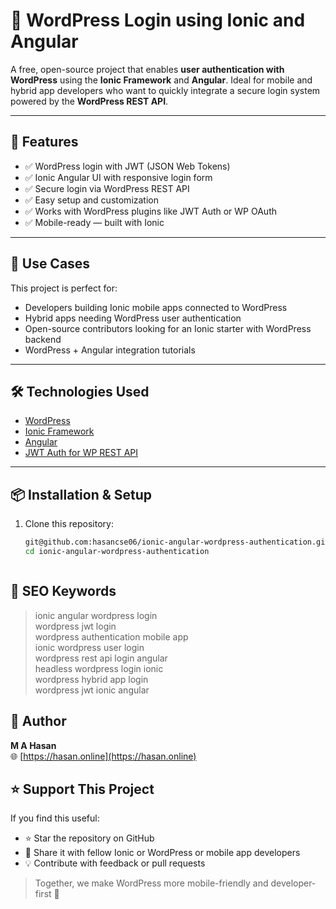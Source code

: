 # 🔐 WordPress Login using Ionic and Angular

A free, open-source project that enables **user authentication with WordPress** using the **Ionic Framework** and **Angular**. Ideal for mobile and hybrid app developers who want to quickly integrate a secure login system powered by the **WordPress REST API**.

---

## 🌟 Features

- ✅ WordPress login with JWT (JSON Web Tokens)
- ✅ Ionic Angular UI with responsive login form
- ✅ Secure login via WordPress REST API
- ✅ Easy setup and customization
- ✅ Works with WordPress plugins like JWT Auth or WP OAuth
- ✅ Mobile-ready — built with Ionic

---

## 🚀 Use Cases

This project is perfect for:

- Developers building Ionic mobile apps connected to WordPress
- Hybrid apps needing WordPress user authentication
- Open-source contributors looking for an Ionic starter with WordPress backend
- WordPress + Angular integration tutorials

---

## 🛠️ Technologies Used

- [WordPress](https://wordpress.org/)
- [Ionic Framework](https://ionicframework.com/)
- [Angular](https://angular.io/)
- [JWT Auth for WP REST API](https://wordpress.org/plugins/jwt-authentication-for-wp-rest-api/)

---

## 📦 Installation & Setup

1. Clone this repository:
   ```bash
   git@github.com:hasancse06/ionic-angular-wordpress-authentication.git
   cd ionic-angular-wordpress-authentication



## 🧠 SEO Keywords

> ionic angular wordpress login  
> wordpress jwt login  
> wordpress authentication mobile app  
> ionic wordpress user login  
> wordpress rest api login angular  
> headless wordpress login ionic  
> wordpress hybrid app login  
> wordpress jwt ionic angular


## 🙌 Author

**M A Hasan**  
🌐 [https://hasan.online](https://hasan.online)


## ⭐ Support This Project

If you find this useful:
- ⭐ Star the repository on GitHub
- 🔗 Share it with fellow Ionic or WordPress or mobile app developers
- 💡 Contribute with feedback or pull requests

> Together, we make WordPress more mobile-friendly and developer-first 🚀
